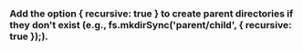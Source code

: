 ### Add the option { recursive: true } to create parent directories if they don't exist (e.g., fs.mkdirSync('parent/child', { recursive: true });).
